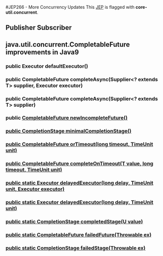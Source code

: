 #JEP266 - More Concurrency Updates
This [JEP](http://openjdk.java.net/jeps/266) is flagged with **core-util.concurrent**.

## Publisher Subscriber





## java.util.concurrent.CompletableFuture improvements in Java9



### public Executor defaultExecutor()
### public CompletableFuture<T> completeAsync(Supplier<? extends T> supplier, Executor executor)
### public CompletableFuture<T> completeAsync(Supplier<? extends T> supplier)

### public <U> CompletableFuture<U> newIncompleteFuture()
### public CompletionStage<T> minimalCompletionStage()
### public CompletableFuture<T> orTimeout(long timeout, TimeUnit unit)
### public CompletableFuture<T> completeOnTimeout(T value, long timeout, TimeUnit unit)
### public static Executor delayedExecutor(long delay, TimeUnit unit, Executor executor)
### public static Executor delayedExecutor(long delay, TimeUnit unit)
### public static <U> CompletionStage<U> completedStage(U value)
### public static <U> CompletableFuture<U> failedFuture(Throwable ex)
### public static <U> CompletionStage<U> failedStage(Throwable ex)
